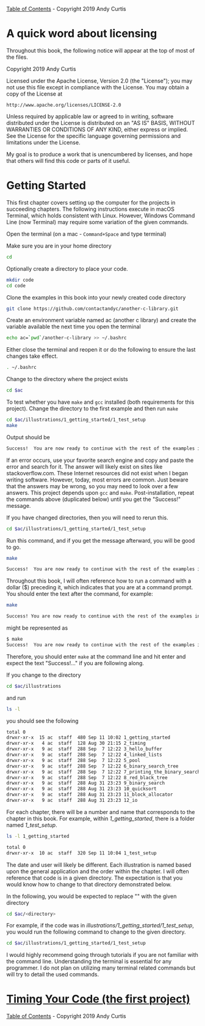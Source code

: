 [Table of Contents](README.md)  - Copyright 2019 Andy Curtis

# A quick word about licensing

Throughout this book, the following notice will appear at the top of most of the files.

Copyright 2019 Andy Curtis

Licensed under the Apache License, Version 2.0 (the "License");
you may not use this file except in compliance with the License.
You may obtain a copy of the License at

    http://www.apache.org/licenses/LICENSE-2.0

Unless required by applicable law or agreed to in writing, software
distributed under the License is distributed on an "AS IS" BASIS,
WITHOUT WARRANTIES OR CONDITIONS OF ANY KIND, either express or implied.
See the License for the specific language governing permissions and
limitations under the License.

My goal is to produce a work that is unencumbered by licenses, and hope that others will find this code or parts of it useful.

# Getting Started

This first chapter covers setting up the computer for the projects in succeeding chapters. The following instructions execute in macOS Terminal, which holds consistent with Linux. However, Windows Command Line (now Terminal) may require some variation of the given commands.

Open the terminal (on a mac - `Command+Space` and type terminal)

Make sure you are in your home directory
```bash
cd
```

Optionally create a directory to place your code.
```bash
mkdir code
cd code
```

Clone the examples in this book into your newly created code directory
```bash
git clone https://github.com/contactandyc/another-c-library.git
```

Create an environment variable named ac (another c library) and create the variable available the next time you open the terminal
```bash
echo ac=`pwd`/another-c-library >> ~/.bashrc
```

Either close the terminal and reopen it or do the following to ensure the last changes take effect.
```bash
. ~/.bashrc
```

Change to the directory where the project exists
```bash
cd $ac
```

To test whether you have `make` and `gcc` installed (both requirements for this project).  Change the directory to the first example and then run `make`
```bash
cd $ac/illustrations/1_getting_started/1_test_setup
make
```

Output should be
```bash
Success!  You are now ready to continue with the rest of the examples in the book.
```

If an error occurs, use your favorite search engine and copy and paste the error and search for it. The answer will likely exist on sites like stackoverflow.com. These Internet resources did not exist when I began writing software. However, today, most errors are common. Just beware that the answers may be wrong, so you may need to look over a few answers. This project depends upon `gcc` and `make`. Post-installation, repeat the commands above (duplicated below) until you get the "Success!" message.

If you have changed directories, then you will need to rerun this.
```bash
cd $ac/illustrations/1_getting_started/1_test_setup
```

Run this command, and if you get the message afterward, you will be good to go.
```bash
make
```

```bash
Success!  You are now ready to continue with the rest of the examples in the book.
```

Throughout this book, I will often reference how to run a command with a dollar ($) preceding it, which indicates that you are at a command prompt. You should enter the text after the command, for example:

```bash
make
```

```bash
Success! You are now ready to continue with the rest of the examples in the book.
```

might be represented as
```bash
$ make
Success!  You are now ready to continue with the rest of the examples in the book.
```

Therefore, you should enter `make` at the command line and hit enter and expect the text "Success!..." if you are following along.

If you change to the directory
```bash
cd $ac/illustrations
```

and run

```bash
ls -l
```

you should see the following
```bash
total 0
drwxr-xr-x  15 ac  staff  480 Sep 11 10:02 1_getting_started
drwxr-xr-x   4 ac  staff  128 Aug 30 21:15 2_timing
drwxr-xr-x   9 ac  staff  288 Sep  7 12:22 3_hello_buffer
drwxr-xr-x   9 ac  staff  288 Sep  7 12:22 4_linked_lists
drwxr-xr-x   9 ac  staff  288 Sep  7 12:22 5_pool
drwxr-xr-x   9 ac  staff  288 Sep  7 12:22 6_binary_search_tree
drwxr-xr-x   9 ac  staff  288 Sep  7 12:22 7_printing_the_binary_search_tree
drwxr-xr-x   9 ac  staff  288 Sep  7 12:22 8_red_black_tree
drwxr-xr-x   9 ac  staff  288 Aug 31 23:23 9_binary_search
drwxr-xr-x   9 ac  staff  288 Aug 31 23:23 10_quicksort
drwxr-xr-x   9 ac  staff  288 Aug 31 23:23 11_block_allocator
drwxr-xr-x   9 ac  staff  288 Aug 31 23:23 12_io
```

For each chapter, there will be a number and name that corresponds to the chapter in this book.  For example, within <i>1_getting_started</i>, there is a folder named <i>1_test_setup</i>.
```bash
ls -l 1_getting_started
```

```bash
total 0
drwxr-xr-x  10 ac  staff  320 Sep 11 10:04 1_test_setup
```

The date and user will likely be different.  Each illustration is named based upon the general application and the order within the chapter.  I will often reference that code is in a given directory.  The expectation is that you would know how to change to that directory demonstrated below.

In the following, you would be expected to replace "<directory>" with the given directory
```bash
cd $ac/<directory>
```

For example, if the code was in <i>illustrations/1_getting_started/1_test_setup</i>, you would run the following command to change to the given directory.
```bash
cd $ac/illustrations/1_getting_started/1_test_setup
```

I would highly recommend going through tutorials if you are not familiar with the command line. Understanding the terminal is essential for any programmer. I do not plan on utilizing many terminal related commands but will try to detail the used commands.


# [Timing Your Code (the first project)](2_timing.md)

[Table of Contents](README.md)  - Copyright 2019 Andy Curtis
